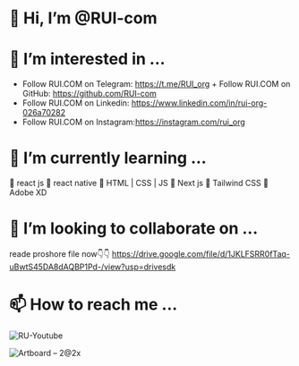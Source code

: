 # 👋 Hi, I’m @RUI-com
# 👀 I’m interested in ...
 + Follow RUI.COM on Telegram: ⁨https://t.me/RUI_org⁩ + Follow RUI.COM on GitHub: https://github.com/RUI-com
 + Follow RUI.COM on Linkedin: https://www.linkedin.com/in/rui-org-026a70282
 + Follow RUI.COM on Instagram:⁨https://instagram.com/rui_org

# 🌱 I’m currently learning ...
🚩 react js
🚩 react native
🚩 HTML | CSS | JS
🚩 Next js
🚩 Tailwind CSS
🚩 Adobe XD
# 💞️ I’m looking to collaborate on ...
reade proshore file now👇👇
https://drive.google.com/file/d/1JKLFSRR0fTaq-uBwtS45DA8dAQBP1Pd-/view?usp=drivesdk
# 📫 How to reach me ...
![RU-Youtube](https://github.com/RUI-com/RUI-com/assets/139192231/97d097c5-a3f1-41f9-9f7d-11e53807f00b)

<!---
RUI-com/RUI-com is a ✨ special ✨ repository because its `README.md` (this file) appears on your GitHub profile.
You can click the Preview link to take a look at your changes.
--->
![Artboard – 2@2x](https://github.com/RUI-com/RUI-com/assets/139192231/d1c40633-7500-49c3-86ef-49c3b5c7052c)
